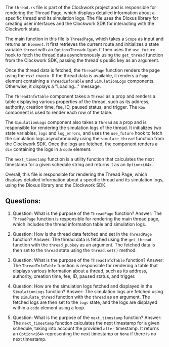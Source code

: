 The `thread.rs` file is part of the Clockwork project and is responsible for rendering the Thread Page, which displays detailed information about a specific thread and its simulation logs. The file uses the Dioxus library for creating user interfaces and the Clockwork SDK for interacting with the Clockwork state.

The main function in this file is `ThreadPage`, which takes a `Scope` as input and returns an `Element`. It first retrieves the current route and initializes a state variable `thread` with an `Option<Thread>` type. It then uses the `use_future` hook to fetch the thread data asynchronously using the `get_thread` function from the Clockwork SDK, passing the thread's public key as an argument.

Once the thread data is fetched, the `ThreadPage` function renders the page using the `rsx!` macro. If the thread data is available, it renders a `Page` element containing a `ThreadInfoTable` and `SimulationLogs` components. Otherwise, it displays a "Loading..." message.

The `ThreadInfoTable` component takes a `Thread` as a prop and renders a table displaying various properties of the thread, such as its address, authority, creation time, fee, ID, paused status, and trigger. The `Row` component is used to render each row of the table.

The `SimulationLogs` component also takes a `Thread` as a prop and is responsible for rendering the simulation logs of the thread. It initializes two state variables, `logs` and `log_errors`, and uses the `use_future` hook to fetch the simulation logs asynchronously using the `simulate_thread` function from the Clockwork SDK. Once the logs are fetched, the component renders a `div` containing the logs in a `code` element.

The `next_timestamp` function is a utility function that calculates the next timestamp for a given schedule string and returns it as an `Option<i64>`.

Overall, this file is responsible for rendering the Thread Page, which displays detailed information about a specific thread and its simulation logs, using the Dioxus library and the Clockwork SDK.
## Questions: 
 1. Question: What is the purpose of the `ThreadPage` function?
   Answer: The `ThreadPage` function is responsible for rendering the main thread page, which includes the thread information table and simulation logs.

2. Question: How is the thread data fetched and set in the `ThreadPage` function?
   Answer: The thread data is fetched using the `get_thread` function with the `thread_pubkey` as an argument. The fetched data is then set to the `thread` state using the `thread.set()` method.

3. Question: What is the purpose of the `ThreadInfoTable` function?
   Answer: The `ThreadInfoTable` function is responsible for rendering a table that displays various information about a thread, such as its address, authority, creation time, fee, ID, paused status, and trigger.

4. Question: How are the simulation logs fetched and displayed in the `SimulationLogs` function?
   Answer: The simulation logs are fetched using the `simulate_thread` function with the `thread` as an argument. The fetched logs are then set to the `logs` state, and the logs are displayed within a `code` element using a loop.

5. Question: What is the purpose of the `next_timestamp` function?
   Answer: The `next_timestamp` function calculates the next timestamp for a given schedule, taking into account the provided `after` timestamp. It returns an `Option<i64>` representing the next timestamp or `None` if there is no next timestamp.
    